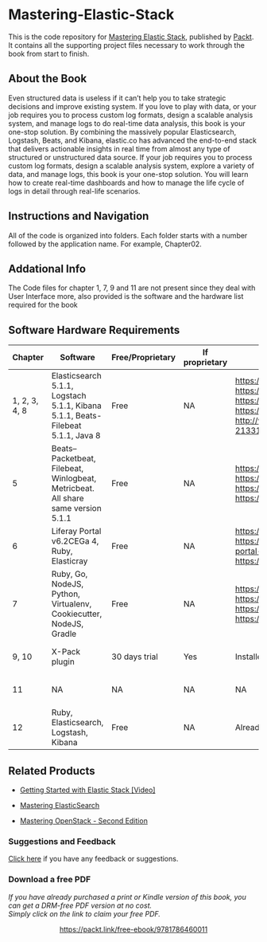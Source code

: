 


# Mastering-Elastic-Stack

This is the code repository for [Mastering Elastic Stack](https://www.packtpub.com/big-data-and-business-intelligence/mastering-elastic-stack?utm_source=github&utm_medium=repository&utm_campaign=9781786460011), published by [Packt](https://www.packtpub.com/?utm_source=github). It contains all the supporting project files necessary to work through the book from start to finish.


## About the Book

Even structured data is useless if it can’t help you to take strategic decisions and improve existing system. If you love to play with data, or your job requires you to process custom log formats, design a scalable analysis system, and manage logs to do real-time data analysis, this book is your one-stop solution. By combining the massively popular Elasticsearch, Logstash, Beats, and Kibana, elastic.co has advanced the end-to-end stack that delivers actionable insights in real time from almost any type of structured or unstructured data source. If your job requires you to process custom log formats, design a scalable analysis system, explore a variety of data, and manage logs, this book is your one-stop solution. You will learn how to create real-time dashboards and how to manage the life cycle of logs in detail through real-life scenarios.

## Instructions and Navigation

All of the code is organized into folders. Each folder starts with a number followed by the application name. For example, Chapter02.


## Addational Info

The Code files for chapter 1, 7, 9 and 11 are not present since they deal with User Interface more, also provided is the software and the hardware list required for the book

## Software Hardware Requirements

Chapter | Software | Free/Proprietary | If proprietary | Download links | Hardware Specifications | OS Required
 ------- | ----------------------- | ---------------- | -------------- | ----------------------- | ----------- | --------
 1, 2, 3, 4, 8 | Elasticsearch 5.1.1, Logstach 5.1.1, Kibana 5.1.1, Beats-Filebeat 5.1.1, Java 8 | Free | NA | https://www.elastic.co/downloads/pastreleases/elasticsearch-5-1-1, https://www.elastic.co/downloads/past-releases/kibana-5-1-1, https://www.elastic.co/downloads/past-releases/logstash-5-1-1, https://www.elastic.co/downloads/past-releases/filebeat-5-1-1, http://www.oracle.com/technetwork/java/javase/downloads/jdk8-downloads-2133151.html | Min 8GB Recommended. i5+ Processor | Windows/Linux/Mac 
 5 | Beats–Packetbeat, Filebeat, Winlogbeat, Metricbeat. All share same version 5.1.1 | Free | NA | https://www.elastic.co/downloads/past-releases/packetbeat-5-1-1, https://www.elastic.co/downloads/past-releases/winlogbeat-5-1-1, https://www.elastic.co/downloads/past-releases/metricbeat-5-1-1, https://www.elastic.co/downloads/past-eleases/filebeat-5-1-1 | Min 8GB Recommended. i5+ Processor | Windows/Linux/Mac 
6 | Liferay Portal v6.2CEGa 4, Ruby, Elasticray | Free | NA | https://www.ruby-lang.org/en, https://sourceforge.net/projects/lportal/files/Liferay%20Portal/6.2.3%20GA4/liferay-portal-tomcat-6.2-ce-ga4-20150416163831865.zip/download, https://web.liferay.com/marketplace/-/mp/application/41044606 |  Min 8GB Recommended. i5+ Processor | Windows/Linux/Mac
7 | Ruby, Go, NodeJS, Python, Virtualenv, Cookiecutter, NodeJS, Gradle | Free | NA | https://golang.org/dl, https://www.ruby-lang.org/en, https://nodejs.org/en/download/releases/, https://gradle.org/gradle-download, https://www.python.org, https://virtualenv.pypa.io/en/stable/, https://github.com/audreyr/cookiecutter | Min 8GB Recommended. i5+ Processor | Windows/Linux/Mac
9, 10 | X-Pack plugin |  30 days trial | Yes | Installed as a plugin to elasticsearch and Kibana | Min 8GB Recommended. i5+ Processor | Windows/Linux/Mac
11 | NA | NA | NA | NA | Min 8GB Recommended. i5+ Processor | Windows/Linux/Mac
12 | Ruby, Elasticsearch, Logstash, Kibana | Free | NA | Already installed with previous chapters |  Min 8GB Recommended. i5+ Processor | Windows/Linux/Mac

## Related Products

* [Getting Started with Elastic Stack [Video]](https://www.packtpub.com/big-data-and-business-intelligence/getting-started-elastic-stack?utm_source=github&utm_medium=repository&utm_campaign=9781787283022)

* [Mastering ElasticSearch](https://www.packtpub.com/big-data-and-business-intelligence/mastering-elasticsearch?utm_source=github&utm_medium=repository&utm_campaign=9781783281435)

* [Mastering OpenStack - Second Edition](https://www.packtpub.com/virtualization-and-cloud/mastering-openstack-second-edition?utm_source=github&utm_medium=repository&utm_campaign=9781786463982)

### Suggestions and Feedback

[Click here](https://docs.google.com/forms/d/e/1FAIpQLSe5qwunkGf6PUvzPirPDtuy1Du5Rlzew23UBp2S-P3wB-GcwQ/viewform) if you have any feedback or suggestions.
### Download a free PDF

 <i>If you have already purchased a print or Kindle version of this book, you can get a DRM-free PDF version at no cost.<br>Simply click on the link to claim your free PDF.</i>
<p align="center"> <a href="https://packt.link/free-ebook/9781786460011">https://packt.link/free-ebook/9781786460011 </a> </p>